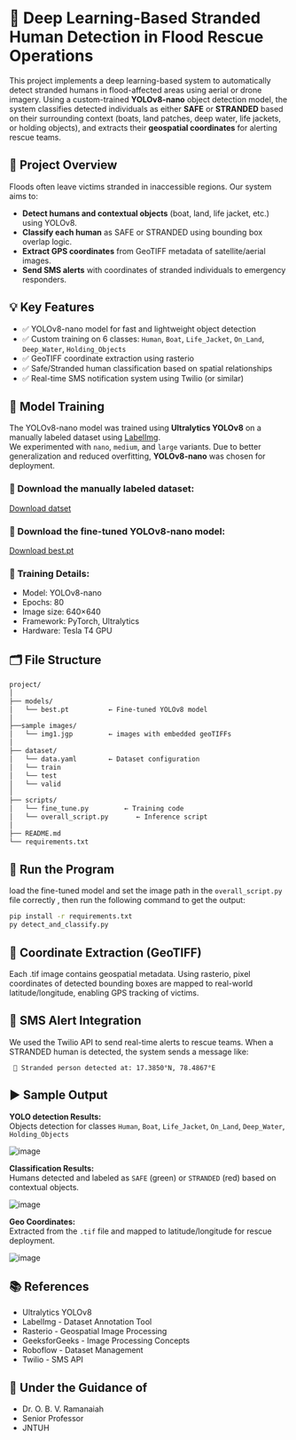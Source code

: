 # 🛟 Deep Learning-Based Stranded Human Detection in Flood Rescue Operations

This project implements a deep learning-based system to automatically detect stranded humans in flood-affected areas using aerial or drone imagery. Using a custom-trained **YOLOv8-nano** object detection model, the system classifies detected individuals as either **SAFE** or **STRANDED** based on their surrounding context (boats, land patches, deep water, life jackets, or holding objects), and extracts their **geospatial coordinates** for alerting rescue teams.

## 📌 Project Overview

Floods often leave victims stranded in inaccessible regions. Our system aims to:
- **Detect humans and contextual objects** (boat, land, life jacket, etc.) using YOLOv8.
- **Classify each human** as SAFE or STRANDED using bounding box overlap logic.
- **Extract GPS coordinates** from GeoTIFF metadata of satellite/aerial images.
- **Send SMS alerts** with coordinates of stranded individuals to emergency responders.

## 💡 Key Features

- ✅ YOLOv8-nano model for fast and lightweight object detection
- ✅ Custom training on 6 classes: `Human`, `Boat`, `Life_Jacket`, `On_Land`, `Deep_Water`, `Holding_Objects`
- ✅ GeoTIFF coordinate extraction using rasterio
- ✅ Safe/Stranded human classification based on spatial relationships
- ✅ Real-time SMS notification system using Twilio (or similar)


## 🧠 Model Training

The YOLOv8-nano model was trained using **Ultralytics YOLOv8** on a manually labeled dataset using [LabelImg](https://github.com/tzutalin/labelImg).  
We experimented with `nano`, `medium`, and `large` variants. Due to better generalization and reduced overfitting, **YOLOv8-nano** was chosen for deployment.

### 🔗 Download the manually labeled dataset:
[Download datset](https://drive.google.com/drive/folders/1Qpmc1wDor1FfRrml8hNWfoPhYp1TXLGv?usp=drive_link)

### 🔗 Download the fine-tuned YOLOv8-nano model:  
[Download best.pt](https://drive.google.com/file/d/1xQdj77RMevFymHHXfM68vYjmyKCa6Fan/view?usp=drive_link)

### 🔧 Training Details:
- Model: YOLOv8-nano
- Epochs: 80  
- Image size: 640×640  
- Framework: PyTorch, Ultralytics  
- Hardware: Tesla T4 GPU


## 🗂️ File Structure
```bash
project/
│
├── models/
│   └── best.pt          ← Fine-tuned YOLOv8 model
│
├──sample images/
│   └── img1.jgp         ← images with embedded geoTIFFs
│
├── dataset/
│   └── data.yaml        ← Dataset configuration
│   └── train
│   └── test
│   └── valid
│
├── scripts/
│   └── fine_tune.py         ← Training code
│   └── overall_script.py       ← Inference script
│
├── README.md
└── requirements.txt
```

## 🚀 Run the Program
load the fine-tuned model and set the image path in the ```overall_script.py``` file correctly , then run the following command to get the output: 

```bash
pip install -r requirements.txt
py detect_and_classify.py
```


## 📍 Coordinate Extraction (GeoTIFF)

Each .tif image contains geospatial metadata. Using rasterio, pixel coordinates of detected bounding boxes are mapped to real-world latitude/longitude, enabling GPS tracking of victims.


## 🔔 SMS Alert Integration

We used the Twilio API to send real-time alerts to rescue teams. When a STRANDED human is detected, the system sends a message like:

``` 🚨 Stranded person detected at: 17.3850°N, 78.4867°E``` 


## ▶️ Sample Output

**YOLO detection Results:**  
Objects detection for classes `Human`, `Boat`, `Life_Jacket`, `On_Land`, `Deep_Water`, `Holding_Objects`

![image](https://github.com/user-attachments/assets/a5f29ab9-81c0-4e09-a1cd-397761874a6c)


**Classification Results:**  
Humans detected and labeled as `SAFE` (green) or `STRANDED` (red) based on contextual objects.

![image](https://github.com/user-attachments/assets/f4df4a33-32d7-41a4-bdaf-e51a4942c8fa)


**Geo Coordinates:**  
Extracted from the `.tif` file and mapped to latitude/longitude for rescue deployment.

![image](https://github.com/user-attachments/assets/fb9c9e8c-7b41-425f-8cc6-602398ed5668)


## 📚 References

- Ultralytics YOLOv8
- LabelImg - Dataset Annotation Tool
- Rasterio - Geospatial Image Processing
- GeeksforGeeks - Image Processing Concepts
- Roboflow - Dataset Management
- Twilio - SMS API

## 📌 Under the Guidance of 

- Dr. O. B. V. Ramanaiah
- Senior Professor
- JNTUH 


